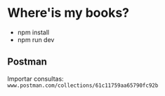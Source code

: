 # Where'is my books?
 - npm install 
 - npm run dev
## Postman

Importar consultas:</br>
```www.postman.com/collections/61c11759aa65790fc92b```

